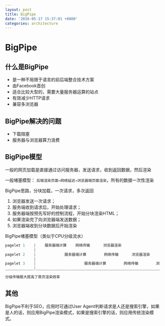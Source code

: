 ```yaml
---
layout: post
title: BigPipe
date: '2016-05-17 15:37:01 +0800'
categories: architecture
---
```


# BigPipe

## 什么是BigPipe

- 是一种不局限于语言的前后端整合技术方案
- 由Facebook首创
- 适合比较大型的，需要大量服务器运算的站点
- 有效减少HTTP请求
- 兼容多浏览器

## BigPipe解决的问题

- 下载阻塞
- 服务器与浏览器算力浪费

## BigPipe模型

一般的网页加载是直接通过访问服务器，发送请求，收到返回数据，然后渲染

一般堵塞模型： `后端渲染页面→网络延迟→浏览器端页面渲染`，所有的数据一次性渲染

BigPipe思路，分块加载，一次请求，多次返回

1. 浏览器发送一次请求；
2. 服务端收到请求后，开始处理请求；
3. 服务器端按预先写好的控制流程，开始分块渲染HTML；
4. 如果渲染完了向浏览器端发送数据；
5. 浏览器端收到分块数据后开始渲染

BigPipe堵塞模型（类似于CPU分级流水）

```javascript
pagelet 1    |    服务器端计算    网络传输      浏览器渲染
             |
pagelet 2    |             服务器端计算        网络传输      浏览器渲染
             |
pagelet 3    |                      服务器端计算        网络传输        浏览器渲染
_____________|________________________________________________________________

分级传输极大提高了首页渲染效率
```

## 其他

BigPipe不利于SEO，应用时可通过User Agent判断请求是人还是搜索引擎，如果是人的话，则应用BigPipe渲染模式，如果是搜索引擎的话，则应用传统渲染模式。
